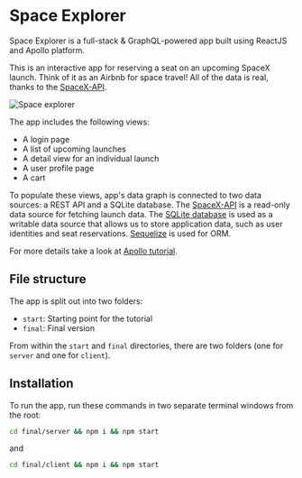 # Space Explorer

Space Explorer is a full-stack & GraphQL-powered app built using ReactJS and Apollo platform.

This is an interactive app for reserving a seat on an upcoming SpaceX launch. Think of it as an Airbnb for space travel! All of the data is real, thanks to the [SpaceX-API](https://github.com/r-spacex/SpaceX-API).

![Space explorer](https://www.apollographql.com/docs/a81f37ed9dd7c56e7eb9ee3b52769e8d/space-explorer.png "Space explorer")

The app includes the following views:

<ul>
  <li>A login page</li>
  <li>A list of upcoming launches</li>
  <li>A detail view for an individual launch</li>
  <li>A user profile page</li>
  <li>A cart</li>
</ul>

To populate these views, app's data graph is connected to two data sources: a REST API and a SQLite database.
The [SpaceX-API](https://github.com/r-spacex/SpaceX-API) is a read-only data source for fetching launch data. The [SQLite database](https://www.sqlite.org/index.html) is used as a writable data source that allows us to store application data, such as user identities and seat reservations. [Sequelize](https://sequelize.org/) is used for ORM.

For more details take a look at [Apollo tutorial](http://apollographql.com/docs/tutorial/introduction.html).

## File structure

The app is split out into two folders:
- `start`: Starting point for the tutorial
- `final`: Final version

From within the `start` and `final` directories, there are two folders (one for `server` and one for `client`).

## Installation

To run the app, run these commands in two separate terminal windows from the root:

```bash
cd final/server && npm i && npm start
```

and

```bash
cd final/client && npm i && npm start
```
